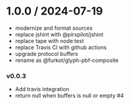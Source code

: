 
1.0.0 / 2024-07-19
==================

 * modernize and format sources
 * replace jshint with @pirxpilot/jshint
 * replace tape with node:test
 * replace Travis CI with github actions
 * upgrade protocol buffers
 * rename as @furkot/glyph-pbf-composite

### v0.0.3

- Add travis integration
- return null when buffers is null or empty #4
